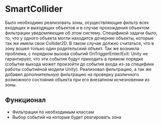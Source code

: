 # SmartCollider

Было необходимо реализовать зоны, осуществляющие фильтр всех входящих и выходящих объектов и в случае прохождения объектом фильтрации уведомляющие об этом систему. Спецификой задачи было, то, что у одного объекта могли находится дочерние объекты, которые так же имели свои Collider2D. В таком случае должно считаться, что в зону вошел только один родительский объект. Так же возникла проблема, с порядком вызова событий OnTriggerEnter/Exit: Unity не гарантирует, что эти события будут приходить в прямом порядке (событие выхода может произойти до события входа из-за специфики работы событийной модели Unity). Реализовал фильтрацию, а так же добавил дополнительную фильтрацию на проверку различного возможного состояния объекта при его внезапном исчезновении из зоны.

## Функционал 
* Фильтрация по необходимым классам
* Выбор событий на которые будет реагировать зона
